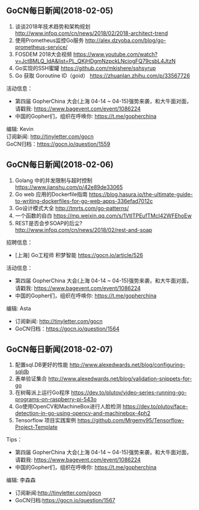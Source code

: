 ## GoCN每日新闻(2018-02-05)

1. 谈谈2018年技术趋势和架构规划 http://www.infoq.com/cn/news/2018/02/2018-architect-trend
2. 使用Prometheus监控Go服务 http://alex.dzyoba.com/blog/go-prometheus-service/
3. FOSDEM 2018大会视频 https://www.youtube.com/watch?v=JctBMLQ_IdA&list=PL_QKjHDgmNzpckLNciogFQ79csbL4JtzN
4. Go实现的SSH蜜罐 https://github.com/mkishere/sshsyrup
5. Go 获取 Goroutine ID（goid） https://zhuanlan.zhihu.com/p/33567726

活动信息：
* 第四届 GopherChina 大会(上海 04-14 ~ 04-15)强势来袭，和大牛面对面，请戳我: https://www.bagevent.com/event/1086224
* 中国的Gopher们，组织在呼唤你: https://t.me/gopherchina

编辑: Kevin    
订阅新闻: http://tinyletter.com/gocn    
GoCN归档：https://gocn.io/question/1559    


## GoCN每日新闻(2018-02-06)

1. Golang 中的并发限制与超时控制 https://www.jianshu.com/p/42e89de33065
2. Go web 应用的Dockerfile指南 https://blog.hasura.io/the-ultimate-guide-to-writing-dockerfiles-for-go-web-apps-336efad7012c
3. Go设计模式大全 http://tmrts.com/go-patterns/
4. 一个函数的自白 https://mp.weixin.qq.com/s/1VtITPEufTMcI42WFEhoEw
5. REST是否会步SOAP的后尘? http://www.infoq.com/cn/news/2018/02/rest-and-soap

招聘信息：
* [上海] Go工程师 积梦智能 https://gocn.io/article/526

活动信息：
* 第四届 GopherChina 大会(上海 04-14 ~ 04-15)强势来袭，和大牛面对面，请戳我: https://www.bagevent.com/event/1086224
* 中国的Gopher们，组织在呼唤你: https://t.me/gopherchina

 编辑: Asta
* 订阅新闻: http://tinyletter.com/gocn    
* GoCN归档：https://gocn.io/question/1564  


## GoCN每日新闻(2018-02-07)

1. 配置sql.DB更好的性能 http://www.alexedwards.net/blog/configuring-sqldb
2. 表单验证集合 http://www.alexedwards.net/blog/validation-snippets-for-go
3. 在树莓派上运行Go程序 https://dev.to/plutov/video-series-running-go-programs-on-raspberry-pi-543o
4. Go使用OpenCV和MachineBox进行人脸检测 https://dev.to/plutov/face-detection-in-go-using-opencv-and-machinebox-4ph2
5. Tensorflow 项目实践案例 https://github.com/Mrgemy95/Tensorflow-Project-Template

Tips：
* 第四届 GopherChina 大会(上海 04-14 ~ 04-15)强势来袭，和大牛面对面，请戳我: https://www.bagevent.com/event/1086224
* 中国的Gopher们，组织在呼唤你: https://t.me/gopherchina

编辑: 李森森
* 订阅新闻:http://tinyletter.com/gocn
* GoCN归档:https://gocn.io/question/1567

